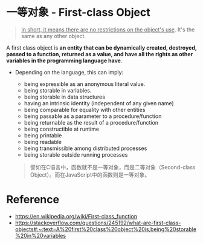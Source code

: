 # 一等对象 - First-class Object

> <u>In short, it means there are no restrictions on the object's use</u>. It's the same as any other object.

A first class object is **an entity that can be dynamically created, destroyed, passed to a function, returned as a value, and have all the rights as other variables in the programming language have**. 

* Depending on the language, this can imply: 

    * being expressible as an anonymous literal value. 
    * being storable in variables. 
    * being storable in data structures
    * having an intrinsic identity (independent of any given name)
    * being comparable for equality with other entities
    * being passable as a parameter to a procedure/function
    * being returnable as the result of a procedure/function
    * being constructible at runtime
    * being printable
    * being readable
    * being transmissible among distributed processes
    * being storable outside running processes

    > 譬如在C语言中，函数就不是一等对象，而是二等对象（Second-class Object）。而在JavaScript中的函数则是一等对象。



# Reference

* https://en.wikipedia.org/wiki/First-class_function
* https://stackoverflow.com/questions/245192/what-are-first-class-objects#:~:text=A%20first%20class%20object%20is,being%20storable%20in%20variables
